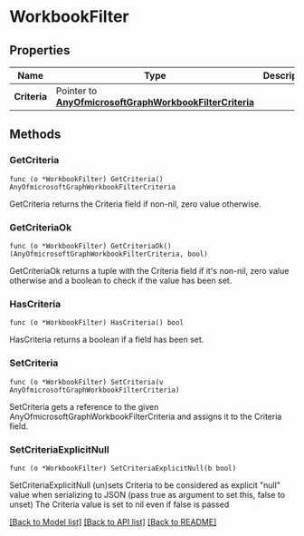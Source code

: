 # WorkbookFilter

## Properties

Name | Type | Description | Notes
------------ | ------------- | ------------- | -------------
**Criteria** | Pointer to [**AnyOfmicrosoftGraphWorkbookFilterCriteria**](anyOf&lt;microsoft.graph.workbookFilterCriteria&gt;.md) |  | [optional] 

## Methods

### GetCriteria

`func (o *WorkbookFilter) GetCriteria() AnyOfmicrosoftGraphWorkbookFilterCriteria`

GetCriteria returns the Criteria field if non-nil, zero value otherwise.

### GetCriteriaOk

`func (o *WorkbookFilter) GetCriteriaOk() (AnyOfmicrosoftGraphWorkbookFilterCriteria, bool)`

GetCriteriaOk returns a tuple with the Criteria field if it's non-nil, zero value otherwise
and a boolean to check if the value has been set.

### HasCriteria

`func (o *WorkbookFilter) HasCriteria() bool`

HasCriteria returns a boolean if a field has been set.

### SetCriteria

`func (o *WorkbookFilter) SetCriteria(v AnyOfmicrosoftGraphWorkbookFilterCriteria)`

SetCriteria gets a reference to the given AnyOfmicrosoftGraphWorkbookFilterCriteria and assigns it to the Criteria field.

### SetCriteriaExplicitNull

`func (o *WorkbookFilter) SetCriteriaExplicitNull(b bool)`

SetCriteriaExplicitNull (un)sets Criteria to be considered as explicit "null" value
when serializing to JSON (pass true as argument to set this, false to unset)
The Criteria value is set to nil even if false is passed

[[Back to Model list]](../README.md#documentation-for-models) [[Back to API list]](../README.md#documentation-for-api-endpoints) [[Back to README]](../README.md)


